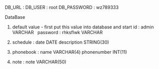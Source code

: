DB_URL : 
DB_USER : root
DB_PASSWORD : wz789333

DataBase


1. default value - first put this value into database and start
   id : admin VARCHAR
   password : rhksflwk VARCHAR
   
2. schedule :
   date DATE
   description STRING(30)

3. phonebook : 
   name    VARCHAR(4)
   phonenumber   INT(11)

4. note : 
   note    VARCHAR(50)

